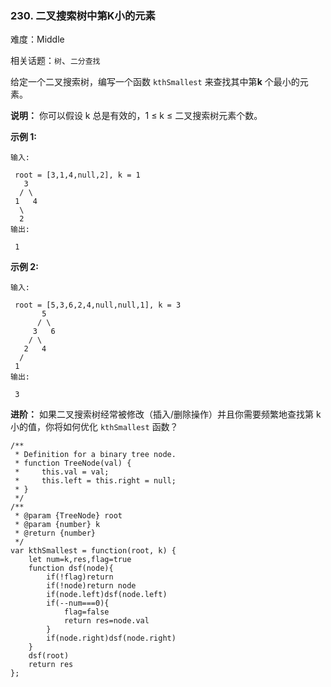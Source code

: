 ### 230. 二叉搜索树中第K小的元素

难度：Middle

相关话题：`树`、`二分查找`

给定一个二叉搜索树，编写一个函数 `kthSmallest` 来查找其中第**k** 个最小的元素。



**说明：** 
你可以假设 k 总是有效的，1 &le; k &le; 二叉搜索树元素个数。



**示例 1:** 





```
输入:

 root = [3,1,4,null,2], k = 1
   3
  / \
 1   4
  \
  2
输出:

 1
```


**示例 2:** 





```
输入:

 root = [5,3,6,2,4,null,null,1], k = 3
       5
      / \
     3   6
    / \
   2   4
  /
 1
输出:

 3
```


**进阶：** 
如果二叉搜索树经常被修改（插入/删除操作）并且你需要频繁地查找第 k 小的值，你将如何优化 `kthSmallest` 函数？




```
/**
 * Definition for a binary tree node.
 * function TreeNode(val) {
 *     this.val = val;
 *     this.left = this.right = null;
 * }
 */
/**
 * @param {TreeNode} root
 * @param {number} k
 * @return {number}
 */
var kthSmallest = function(root, k) {
    let num=k,res,flag=true
    function dsf(node){
        if(!flag)return
        if(!node)return node
        if(node.left)dsf(node.left)
        if(--num===0){
            flag=false
            return res=node.val
        }
        if(node.right)dsf(node.right)
    }
    dsf(root)
    return res
};



```


